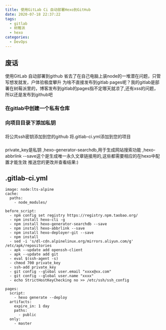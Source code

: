 ```yaml
---
title: 使用GitLab Ci 自动部署Hexo到GitHub
date: 2020-07-18 22:37:22
tags:
  - gitlab
  - 树莓派
  - hexo
categories:
  - DevOps
---
```

## 废话
使用GitLab 自动部署到github 省去了在自己电脑上装node的一堆潜在问题，只管写想发就发，户体验极度攀升
为啥不直接发布到gitlab pages呢？我的gitlab是部署在树莓派里的，博客发布到gitlab的pages指不定哪天就凉了,还有xss的问题，所以还是发布到github吧

### 在gitlab中创建一个私有仓库

### 向项目目录下添加私钥

###
将公共ssh密钥添加到您的github
将.gitlab-ci.yml添加到您的项目

###
private_key是私钥
,hexo-generator-searchdb,用于生成网站搜索功能
,hexo-abbrlink --save这个是生成唯一永久文章链接用的,这些都需要相应的在hexo中配置才能生效
推送您的更改并查看结果:)
 
## .gitlab-ci.yml

```
image: node:lts-alpine
cache:
  paths:
    - node_modules/

before_script:
  - npm config set registry https://registry.npm.taobao.org/
  - npm install hexo-cli -g
  - npm install hexo-generator-searchdb --save
  - npm install hexo-abbrlink --save
  - npm install hexo-deployer-git --save
  - npm install
  - sed -i 's/dl-cdn.alpinelinux.org/mirrors.aliyun.com/g' /etc/apk/repositories
  - apk --update add openssh-client
  - apk --update add git
  - eval $(ssh-agent -s)
  - chmod 700 private_key
  - ssh-add private_key
  - git config --global user.email "xxxx@xx.com"
  - git config --global user.name "xxxx"
  - echo StrictHostKeyChecking no >> /etc/ssh/ssh_config

pages:
  script:
    - hexo generate --deploy
  artifacts:
    expire_in: 1 day
    paths:
      - public
  only:
    - master
```
